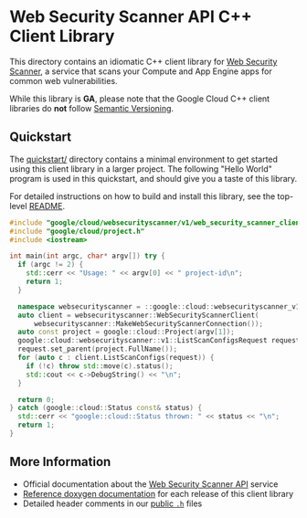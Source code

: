 # Web Security Scanner API C++ Client Library

This directory contains an idiomatic C++ client library for
[Web Security Scanner][cloud-service-docs], a service that scans your Compute
and App Engine apps for common web vulnerabilities.

While this library is **GA**, please note that the Google Cloud C++ client
libraries do **not** follow [Semantic Versioning](https://semver.org/).

## Quickstart

The [quickstart/](quickstart/README.md) directory contains a minimal environment
to get started using this client library in a larger project. The following
"Hello World" program is used in this quickstart, and should give you a taste of
this library.

For detailed instructions on how to build and install this library, see the
top-level [README](/README.md#building-and-installing).

<!-- inject-quickstart-start -->

```cc
#include "google/cloud/websecurityscanner/v1/web_security_scanner_client.h"
#include "google/cloud/project.h"
#include <iostream>

int main(int argc, char* argv[]) try {
  if (argc != 2) {
    std::cerr << "Usage: " << argv[0] << " project-id\n";
    return 1;
  }

  namespace websecurityscanner = ::google::cloud::websecurityscanner_v1;
  auto client = websecurityscanner::WebSecurityScannerClient(
      websecurityscanner::MakeWebSecurityScannerConnection());
  auto const project = google::cloud::Project(argv[1]);
  google::cloud::websecurityscanner::v1::ListScanConfigsRequest request;
  request.set_parent(project.FullName());
  for (auto c : client.ListScanConfigs(request)) {
    if (!c) throw std::move(c).status();
    std::cout << c->DebugString() << "\n";
  }

  return 0;
} catch (google::cloud::Status const& status) {
  std::cerr << "google::cloud::Status thrown: " << status << "\n";
  return 1;
}
```

<!-- inject-quickstart-end -->

## More Information

- Official documentation about the
  [Web Security Scanner API][cloud-service-docs] service
- [Reference doxygen documentation][doxygen-link] for each release of this
  client library
- Detailed header comments in our [public `.h`][source-link] files

[cloud-service-docs]: https://cloud.google.com/security-command-center
[doxygen-link]: https://cloud.google.com/cpp/docs/reference/websecurityscanner/latest/
[source-link]: https://github.com/googleapis/google-cloud-cpp/tree/main/google/cloud/websecurityscanner
